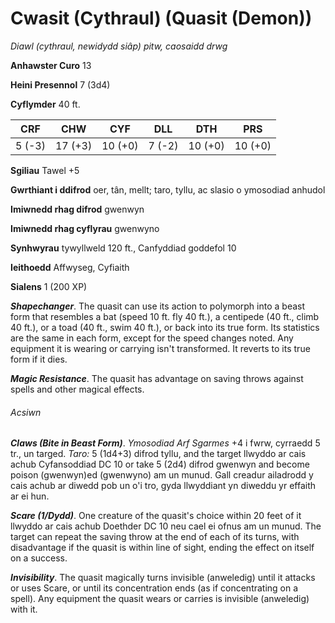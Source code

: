 # Cwasit (Cythraul) (Quasit (Demon))

*Diawl (cythraul, newidydd siâp) pitw, caosaidd drwg*

**Anhawster Curo** 13

**Heini Presennol** 7 (3d4)

**Cyflymder** 40 ft.

| CRF    | CHW     | CYF     | DLL    | DTH     | PRS     |
|--------|---------|---------|--------|---------|---------|
| 5 (-3) | 17 (+3) | 10 (+0) | 7 (-2) | 10 (+0) | 10 (+0) |

**Sgiliau** Tawel +5

**Gwrthiant i ddifrod** oer, tân, mellt; taro, tyllu, ac slasio o ymosodiad anhudol

**Imiwnedd rhag difrod** gwenwyn

**Imiwnedd rhag cyflyrau** gwenwyno

**Synhwyrau** tywyllweld 120 ft., Canfyddiad goddefol 10

**Ieithoedd** Affwyseg, Cyfiaith

**Sialens** 1 (200 XP)

***Shapechanger***. The quasit can use its action to polymorph into a beast form that resembles a bat (speed 10 ft. fly 40 ft.), a centipede (40 ft., climb 40 ft.), or a toad (40 ft., swim 40 ft.), or back into its true form. Its statistics are the same in each form, except for the speed changes noted. Any equipment it is wearing or carrying isn't transformed. It reverts to its true form if it dies.

***Magic Resistance***. The quasit has advantage on saving throws against spells and other magical effects.

###### Acsiwn

***Claws (Bite in Beast Form)***. *Ymosodiad Arf Sgarmes* +4 i fwrw, cyrraedd 5 tr., un targed. *Taro:* 5 (1d4+3) difrod tyllu, and the target llwyddo ar cais achub Cyfansoddiad DC 10 or take 5 (2d4) difrod gwenwyn and become poison (gwenwyn)ed (gwenwyno) am un munud. Gall creadur ailadrodd y cais achub ar diwedd pob un o'i tro, gyda llwyddiant yn diweddu yr effaith ar ei hun.

***Scare (1/Dydd)***. One creature of the quasit's choice within 20 feet of it llwyddo ar cais achub Doethder DC 10 neu cael ei ofnus am un munud. The target can repeat the saving throw at the end of each of its turns, with disadvantage if the quasit is within line of sight, ending the effect on itself on a success.

***Invisibility***. The quasit magically turns invisible (anweledig) until it attacks or uses Scare, or until its concentration ends (as if concentrating on a spell). Any equipment the quasit wears or carries is invisible (anweledig) with it.